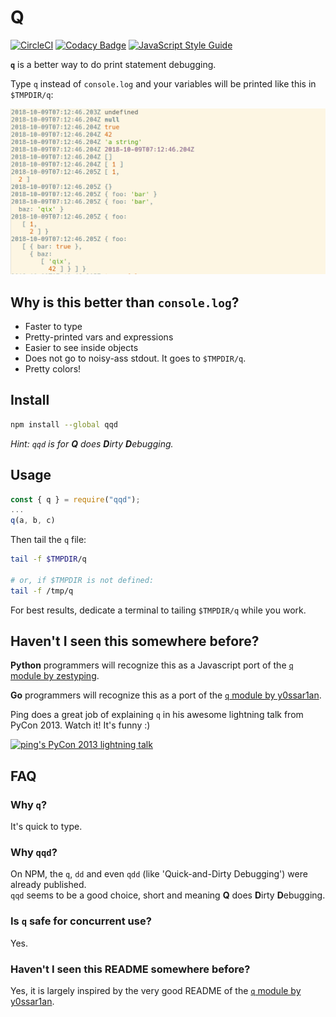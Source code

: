 # Q

[![CircleCI](https://circleci.com/gh/tomsquest/q.js.svg?style=svg)](https://circleci.com/gh/tomsquest/q.js)
[![Codacy Badge](https://api.codacy.com/project/badge/Grade/3f3e1c584e644410a17475779125a671)](https://www.codacy.com/app/tomsquest/q.js?utm_source=github.com&amp;utm_medium=referral&amp;utm_content=tomsquest/q.js&amp;utm_campaign=Badge_Grade)
[![JavaScript Style Guide](https://img.shields.io/badge/code_style-standard-brightgreen.svg)](https://standardjs.com)

**`q`** is a better way to do print statement debugging.

Type `q` instead of `console.log` and your variables will be printed like this in `$TMPDIR/q`:

![output sample](output_sample.png)

## Why is this better than `console.log`?

* Faster to type
* Pretty-printed vars and expressions
* Easier to see inside objects
* Does not go to noisy-ass stdout. It goes to `$TMPDIR/q`.
* Pretty colors!

## Install

```sh
npm install --global qqd
```

_Hint: `qqd` is for **Q** does **D**irty **D**ebugging._

## Usage

```js
const { q } = require("qqd");
...
q(a, b, c)
```

Then tail the `q` file:

```bash
tail -f $TMPDIR/q

# or, if $TMPDIR is not defined:
tail -f /tmp/q
```

For best results, dedicate a terminal to tailing `$TMPDIR/q` while you work.

## Haven't I seen this somewhere before?

**Python** programmers will recognize this as a Javascript port of the [`q` module by zestyping](https://github.com/zestyping/q).

**Go** programmers will recognize this as a port of the [`q` module by y0ssar1an](https://github.com/y0ssar1an/q).

Ping does a great job of explaining `q` in his awesome lightning talk from PyCon 2013. Watch it! It's funny :)

[![ping's PyCon 2013 lightning talk](https://img.youtube.com/vi/OL3De8BAhME/0.jpg)](https://youtu.be/OL3De8BAhME?t=25m14s)

## FAQ

### Why `q`?

It's quick to type.

### Why `qqd`?

On NPM, the `q`, `dd` and even `qdd` (like 'Quick-and-Dirty Debugging') were already published.   
`qqd` seems to be a good choice, short and meaning **Q** does **D**irty **D**ebugging.

### Is `q` safe for concurrent use?

Yes.

### Haven't I seen this README somewhere before?

Yes, it is largely inspired by the very good README of the [`q` module by y0ssar1an](https://github.com/y0ssar1an/q).
